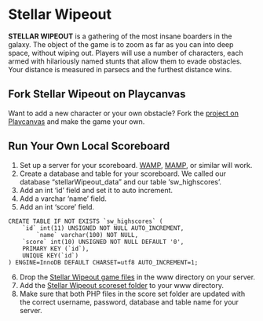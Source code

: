 # Stellar Wipeout

**STELLAR WIPEOUT** is a gathering of the most insane boarders in the galaxy. The object of the game is to zoom as far as you can into deep space, without wiping out. Players will use a number of characters, each armed with hilariously named stunts that allow them to evade obstacles. Your distance is measured in parsecs and the furthest distance wins.  

## Fork Stellar Wipeout on Playcanvas

Want to add a new character or your own obstacle? Fork the [project on Playcanvas](https://playcanvas.com/project/532978/overview/stellarwipeout) and make the game your own. 

## Run Your Own Local Scoreboard

1. Set up a server for your scoreboard. [WAMP](http://www.wampserver.com/en/), [MAMP](https://www.mamp.info/en/), or similar will work. 
2. Create a database and table for your scoreboard. We called our database “stellarWipeout_data” and our table ‘sw_highscores’. 
3. Add an int ‘id’ field and set it to auto increment.
4. Add a varchar ‘name’ field.
5. Add an int ‘score’ field.
```
CREATE TABLE IF NOT EXISTS `sw_highscores` (
	`id` int(11) UNSIGNED NOT NULL AUTO_INCREMENT,
    	`name` varchar(100) NOT NULL,
	`score` int(10) UNSIGNED NOT NULL DEFAULT '0',
    PRIMARY KEY (`id`),
    UNIQUE KEY(`id`)
) ENGINE=InnoDB DEFAULT CHARSET=utf8 AUTO_INCREMENT=1;
```
6. Drop the [Stellar Wipeout game files](/StellarWipeout/) in the www directory on your server. 
7. Add the [Stellar Wipeout scoreset folder](/StellarWipeout_LocalScoreboardSetup/SW_Scoreset/) to your www directory.
8. Make sure that both PHP files in the score set folder are updated with the correct username, password, database and table name for your server.
